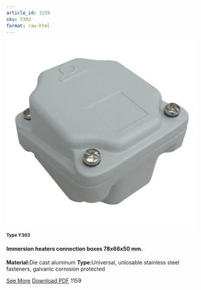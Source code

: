 ```yaml
---
article_id: 1159
sku: Y303
format: raw-html
---
```

 <img src="../new-images/Y303.jpg" class="card-imgs mb-2">
 <small class="text-grey mb-2"><b>Type Y303</b> </small>
 <h4>Immersion heaters connection boxes 78x66x50 mm.</h4>
 <p><b>Material:</b>Die cast aluminum
 <b>Type:</b>Universal, unlosable stainless steel fasteners, galvanic corrosion protected</p>
 <div class="btns">
 <a href="../en/immersion-heaters-Type-y303.html" class="btn-red">See More</a>
 <a href="../en/pdf/2-126-127Immersion heaters connection boxes aluminium 78x66x5020130606.pdf " target="_blank" class="btn-red">Download PDF</a>
 <!-- <a href="http://www.ultimheat.com/cat2.html" class="access-link" target="_blank"> Access full catalogue <i class="fa fa-external-link" aria-hidden="true"></i> </a> -->
 <span class="number-btn">1159</span>
 </div>
 